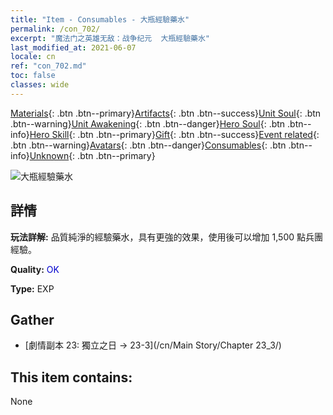 ```yaml
---
title: "Item - Consumables - 大瓶經驗藥水"
permalink: /con_702/
excerpt: "魔法门之英雄无敌：战争纪元  大瓶經驗藥水"
last_modified_at: 2021-06-07
locale: cn
ref: "con_702.md"
toc: false
classes: wide
---
```

 [Materials](/ItemsCN/){: .btn .btn--primary}[Artifacts](/ItemsCN/Artifacts/){: .btn .btn--success}[Unit Soul](/ItemsCN/UnitSoul/){: .btn .btn--warning}[Unit Awakening](/ItemsCN/UnitAwakening/){: .btn .btn--danger}[Hero Soul](/ItemsCN/HeroSoul/){: .btn .btn--info}[Hero Skill](/ItemsCN/HeroSkill/){: .btn .btn--primary}[Gift](/ItemsCN/Gift/){: .btn .btn--success}[Event related](/ItemsCN/Events/){: .btn .btn--warning}[Avatars](/ItemsCN/Avatars/){: .btn .btn--danger}[Consumables](/ItemsCN/Consumables/){: .btn .btn--info}[Unknown](/ItemsCN/Unknown/){: .btn .btn--primary}

 ![大瓶經驗藥水](/images/t/i_502.png)

## 詳情
 **玩法詳解:** 品質純淨的經驗藥水，具有更強的效果，使用後可以增加 1,500 點兵團經驗。

 **Quality:** <span style="color: #0000CD">OK</span>

 **Type:** EXP

## Gather

*    [劇情副本 23: 獨立之日 -> 23-3](/cn/Main Story/Chapter 23_3/) 

## This item contains:

  None

